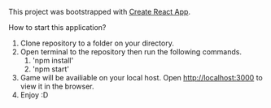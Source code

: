 This project was bootstrapped with [Create React App](https://github.com/facebook/create-react-app).

How to start this application?

1. Clone repository to a folder on your directory.
2. Open terminal to the repository then run the following commands.
    1. 'npm install'
    2. 'npm start'
3. Game will be availiable on your local host. Open [http://localhost:3000](http://localhost:3000) to view it in the browser.
4. Enjoy :D